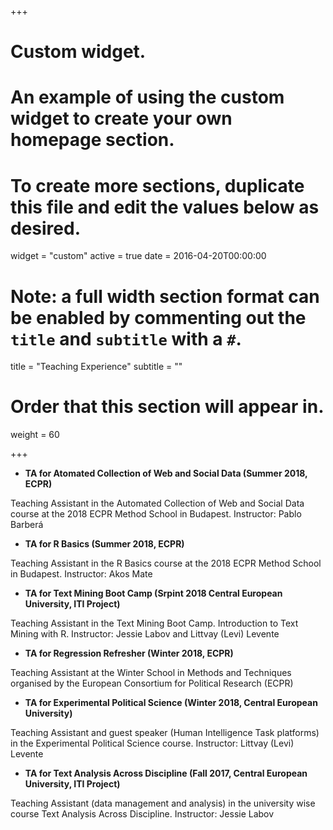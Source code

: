 +++
# Custom widget.
# An example of using the custom widget to create your own homepage section.
# To create more sections, duplicate this file and edit the values below as desired.
widget = "custom"
active = true
date = 2016-04-20T00:00:00

# Note: a full width section format can be enabled by commenting out the `title` and `subtitle` with a `#`.
title = "Teaching Experience"
subtitle = ""

# Order that this section will appear in.
weight = 60

+++
+ **TA for Atomated Collection of Web and Social Data (Summer 2018, ECPR)**

Teaching Assistant in the Automated Collection of Web and Social Data course at the 2018 ECPR Method School in Budapest. Instructor: Pablo Barberá

+ **TA for R Basics (Summer 2018, ECPR)**

Teaching Assistant in the R Basics course at the 2018 ECPR Method School in Budapest. Instructor: Akos Mate

+ **TA for Text Mining Boot Camp (Srpint 2018 Central European University, ITI Project)**

Teaching Assistant in the Text Mining Boot Camp. Introduction to Text Mining with R. Instructor: Jessie Labov and Littvay (Levi) Levente

+ **TA for Regression Refresher (Winter 2018, ECPR)**

Teaching Assistant at the Winter School in Methods and Techniques organised by the European Consortium for Political Research (ECPR)

+ **TA for Experimental Political Science (Winter 2018, Central European University)**

Teaching Assistant and guest speaker (Human Intelligence Task platforms) in the Experimental Political Science course. Instructor: Littvay (Levi) Levente

+ **TA for Text Analysis Across Discipline (Fall 2017, Central European University, ITI Project)**

Teaching Assistant (data management and analysis) in the university wise course Text Analysis Across Discipline. Instructor: Jessie Labov
